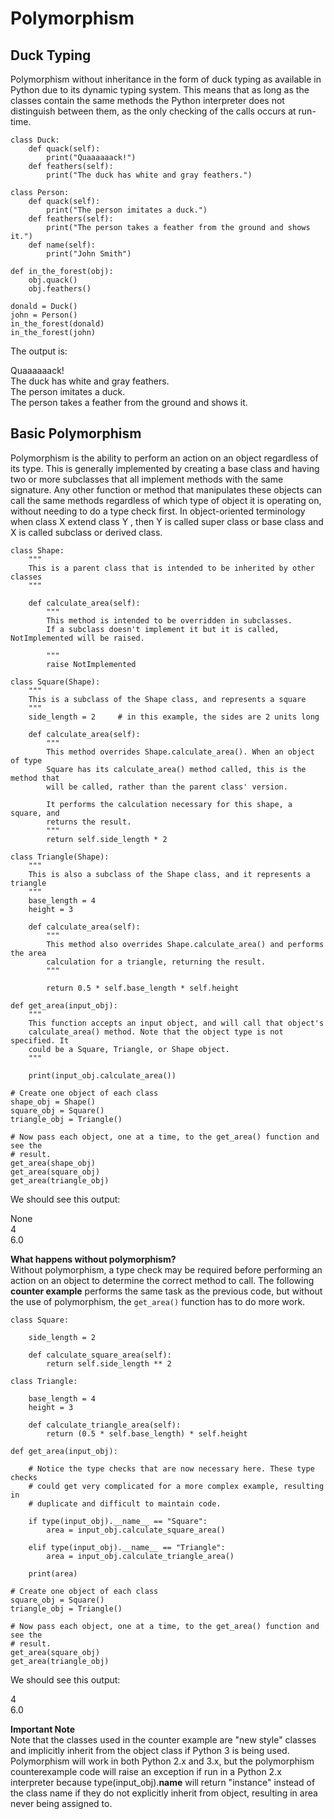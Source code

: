 # Polymorphism



## Duck Typing


Polymorphism without inheritance in the form of duck typing as available in Python due to its dynamic typing system. This means that as long as the classes contain the same methods the Python interpreter does not distinguish between them, as the only checking of the calls occurs at run-time.

```
class Duck:
    def quack(self):
        print("Quaaaaaack!")
    def feathers(self):
        print("The duck has white and gray feathers.")

class Person:
    def quack(self):
        print("The person imitates a duck.")
    def feathers(self):
        print("The person takes a feather from the ground and shows it.")
    def name(self):
        print("John Smith")

def in_the_forest(obj):
    obj.quack()
    obj.feathers()

donald = Duck()
john = Person()
in_the_forest(donald)
in_the_forest(john)

```

The output is:

> 
<p>Quaaaaaack!<br />
The duck has white and gray feathers.<br />
The person imitates a duck.<br />
The person takes a feather from the ground and shows it.</p>




## Basic Polymorphism


Polymorphism is the ability to perform an action on an object regardless of its type. This is generally implemented by creating a base class and having two or more subclasses that all implement methods with the same signature. Any other function or method that manipulates these objects can call the same methods regardless of which type of object it is operating on, without needing to do a type check first. In object-oriented terminology when class X extend class Y , then Y is called super class or base class and X is called subclass or derived class.

```
class Shape:
    """
    This is a parent class that is intended to be inherited by other classes
    """

    def calculate_area(self):
        """
        This method is intended to be overridden in subclasses.
        If a subclass doesn't implement it but it is called, NotImplemented will be raised.

        """
        raise NotImplemented

class Square(Shape):
    """
    This is a subclass of the Shape class, and represents a square
    """
    side_length = 2     # in this example, the sides are 2 units long

    def calculate_area(self):
        """
        This method overrides Shape.calculate_area(). When an object of type
        Square has its calculate_area() method called, this is the method that
        will be called, rather than the parent class' version.

        It performs the calculation necessary for this shape, a square, and
        returns the result.
        """
        return self.side_length * 2

class Triangle(Shape):
    """
    This is also a subclass of the Shape class, and it represents a triangle
    """
    base_length = 4
    height = 3

    def calculate_area(self):
        """
        This method also overrides Shape.calculate_area() and performs the area
        calculation for a triangle, returning the result.
        """

        return 0.5 * self.base_length * self.height

def get_area(input_obj):
    """
    This function accepts an input object, and will call that object's
    calculate_area() method. Note that the object type is not specified. It
    could be a Square, Triangle, or Shape object.
    """

    print(input_obj.calculate_area())

# Create one object of each class
shape_obj = Shape()
square_obj = Square()
triangle_obj = Triangle()

# Now pass each object, one at a time, to the get_area() function and see the
# result.
get_area(shape_obj)
get_area(square_obj)
get_area(triangle_obj)

```

We should see this output:

> 
<p>None<br />
4<br />
6.0</p>


**What happens without polymorphism?**<br />
Without polymorphism, a type check may be required before performing an action on an object to determine the correct method to call. The following **counter example** performs the same task as the previous code, but without the use of polymorphism, the `get_area()` function has to do more work.

```
class Square:

    side_length = 2

    def calculate_square_area(self):
        return self.side_length ** 2

class Triangle:

    base_length = 4
    height = 3

    def calculate_triangle_area(self):
        return (0.5 * self.base_length) * self.height

def get_area(input_obj):

    # Notice the type checks that are now necessary here. These type checks
    # could get very complicated for a more complex example, resulting in
    # duplicate and difficult to maintain code.

    if type(input_obj).__name__ == "Square":
        area = input_obj.calculate_square_area()

    elif type(input_obj).__name__ == "Triangle":
        area = input_obj.calculate_triangle_area()

    print(area)

# Create one object of each class
square_obj = Square()
triangle_obj = Triangle()

# Now pass each object, one at a time, to the get_area() function and see the
# result.
get_area(square_obj)
get_area(triangle_obj)

```

We should see this output:

> 
<p>4<br />
6.0</p>


**Important Note**<br />
Note that the classes used in the counter example are "new style" classes and implicitly inherit from the object class if Python 3 is being used. Polymorphism will work in both Python 2.x and 3.x, but the polymorphism counterexample code will raise an exception if run in a Python 2.x interpreter because type(input_obj).**name** will return "instance" instead of the class name if they do not explicitly inherit from object, resulting in area never being assigned to.

